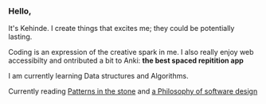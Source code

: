 ### Hello, 

It's Kehinde. I create things that excites me; they could be potentially lasting.

Coding is an expression of the creative spark in me. I also really enjoy web accessibilty and ontributed a bit to Anki: **the best spaced repitition app**

I am currently learning Data structures and Algorithms.

Currently reading [Patterns in the stone](https://www.amazon.com/Pattern-Stone-Computers-Science-Masters/dp/046502596X) and [a Philosophy of software design](https://www.amazon.com/Philosophy-Software-Design-John-Ousterhout/dp/1732102201)


